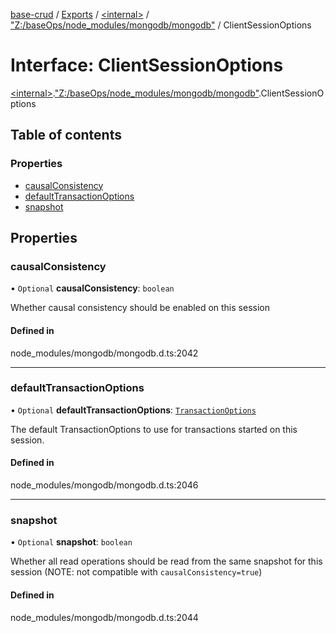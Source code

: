 [base-crud](../README.md) / [Exports](../modules.md) / [\<internal\>](../modules/internal_.md) / ["Z:/baseOps/node\_modules/mongodb/mongodb"](../modules/internal_._Z__baseOps_node_modules_mongodb_mongodb_.md) / ClientSessionOptions

# Interface: ClientSessionOptions

[\<internal\>](../modules/internal_.md).["Z:/baseOps/node\_modules/mongodb/mongodb"](../modules/internal_._Z__baseOps_node_modules_mongodb_mongodb_.md).ClientSessionOptions

## Table of contents

### Properties

- [causalConsistency](internal_._Z__baseOps_node_modules_mongodb_mongodb_.ClientSessionOptions.md#causalconsistency)
- [defaultTransactionOptions](internal_._Z__baseOps_node_modules_mongodb_mongodb_.ClientSessionOptions.md#defaulttransactionoptions)
- [snapshot](internal_._Z__baseOps_node_modules_mongodb_mongodb_.ClientSessionOptions.md#snapshot)

## Properties

### causalConsistency

• `Optional` **causalConsistency**: `boolean`

Whether causal consistency should be enabled on this session

#### Defined in

node_modules/mongodb/mongodb.d.ts:2042

___

### defaultTransactionOptions

• `Optional` **defaultTransactionOptions**: [`TransactionOptions`](internal_._Z__baseOps_node_modules_mongodb_mongodb_.TransactionOptions.md)

The default TransactionOptions to use for transactions started on this session.

#### Defined in

node_modules/mongodb/mongodb.d.ts:2046

___

### snapshot

• `Optional` **snapshot**: `boolean`

Whether all read operations should be read from the same snapshot for this session (NOTE: not compatible with `causalConsistency=true`)

#### Defined in

node_modules/mongodb/mongodb.d.ts:2044
